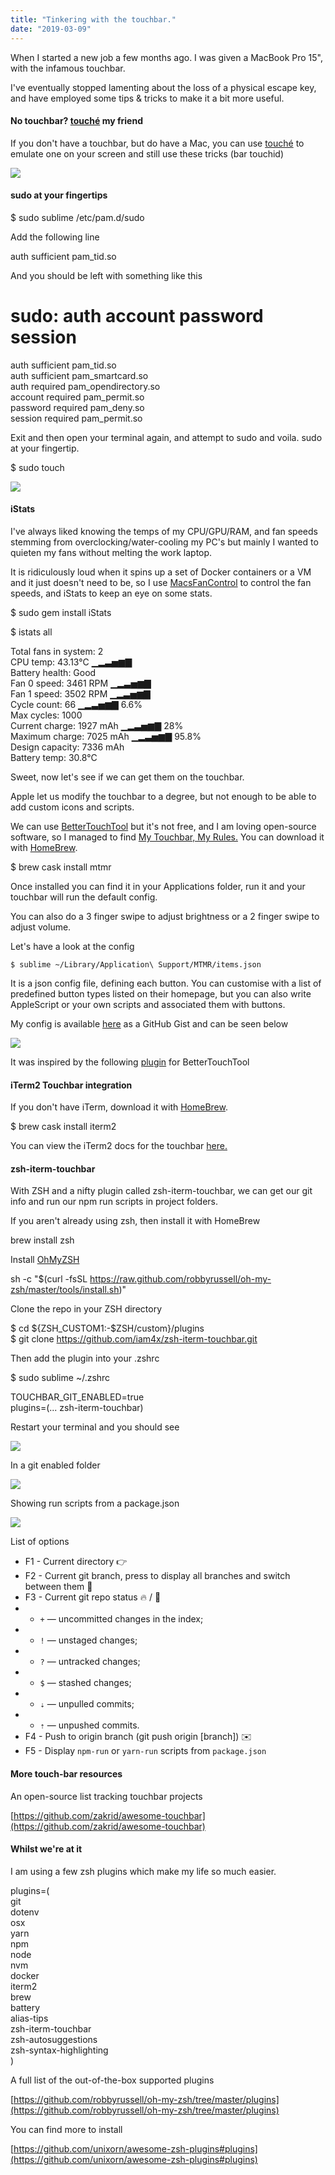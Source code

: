 ```yaml
---
title: "Tinkering with the touchbar."
date: "2019-03-09"
---
```


When I started a new job a few months ago. I was given a MacBook Pro 15", with the infamous touchbar.  
  
I've eventually stopped lamenting about the loss of a physical escape key, and have employed some tips & tricks to make it a bit more useful.

#### No touchbar? [touché](https://red-sweater.com/touche/) my friend

If you don't have a touchbar, but do have a Mac, you can use [touché](https://red-sweater.com/touche/) to emulate one on your screen and still use these tricks (bar touchid)

![](https://you54f.files.wordpress.com/2019/03/screenshot-2019-03-09-at-00.01.44.png?w=1024)

#### sudo at your fingertips

$ sudo sublime /etc/pam.d/sudo

Add the following line

auth sufficient pam\_tid.so

And you should be left with something like this

 # sudo: auth account password session  
 auth       sufficient     pam\_tid.so  
 auth       sufficient     pam\_smartcard.so  
 auth       required       pam\_opendirectory.so  
 account    required       pam\_permit.so  
 password   required       pam\_deny.so  
 session    required       pam\_permit.so

Exit and then open your terminal again, and attempt to sudo and voila. sudo at your fingertip.

$ sudo touch

![](https://you54f.files.wordpress.com/2019/03/screenshot-2019-03-08-at-23.34.09.png)

#### iStats

I've always liked knowing the temps of my CPU/GPU/RAM, and fan speeds stemming from overclocking/water-cooling my PC's but mainly I wanted to quieten my fans without melting the work laptop.

It is ridiculously loud when it spins up a set of Docker containers or a VM and it just doesn't need to be, so I use [MacsFanControl](https://www.crystalidea.com/macs-fan-control) to control the fan speeds, and iStats to keep an eye on some stats.

$ sudo gem install iStats

$ istats all

Total fans in system:   2  
 CPU temp:               43.13°C     ▁▂▃▅▆▇  
 Battery health:         Good  
 Fan 0 speed:            3461 RPM    ▁▂▃▅▆▇  
 Fan 1 speed:            3502 RPM    ▁▂▃▅▆▇  
 Cycle count:            66          ▁▂▃▅▆▇  6.6%  
 Max cycles:             1000  
 Current charge:         1927 mAh    ▁▂▃▅▆▇  28%  
 Maximum charge:         7025 mAh    ▁▂▃▅▆▇  95.8%  
 Design capacity:        7336 mAh  
 Battery temp:           30.8°C

Sweet, now let's see if we can get them on the touchbar.

Apple let us modify the touchbar to a degree, but not enough to be able to add custom icons and scripts.  
  
We can use [BetterTouchTool](https://folivora.ai/) but it's not free, and I am loving open-source software, so I managed to find [My Touchbar, My Rules.](https://github.com/Toxblh/MTMR) You can download it with [HomeBrew](https://brew.sh/).

$ brew cask install mtmr

Once installed you can find it in your Applications folder, run it and your touchbar will run the default config.  
  

You can also do a 3 finger swipe to adjust brightness or a 2 finger swipe to adjust volume.

Let's have a look at the config

```
$ sublime ~/Library/Application\ Support/MTMR/items.json
```

It is a json config file, defining each button. You can customise with a list of predefined button types listed on their homepage, but you can also write AppleScript or your own scripts and associated them with buttons.

My config is available [here](https://gist.github.com/YOU54F/ded1b66bef6a47c45e37cec371518a59) as a GitHub Gist and can be seen below

![](https://you54f.files.wordpress.com/2019/03/screenshot-2019-03-09-at-17.07.29.png)

It was inspired by the following [plugin](https://github.com/marekkaczkowski/Touch-Bar-iStats) for BetterTouchTool

#### iTerm2 Touchbar integration

If you don't have iTerm, download it with [HomeBrew](https://brew.sh/).

$ brew cask install iterm2

You can view the iTerm2 docs for the touchbar [here.](https://www.iterm2.com/documentation-touch-bar.html)

#### zsh-iterm-touchbar

With ZSH and a nifty plugin called zsh-iterm-touchbar, we can get our git info and run our npm run scripts in project folders.  
  
If you aren't already using zsh, then install it with HomeBrew

brew install zsh

Install [OhMyZSH](https://ohmyz.sh/)

sh -c "$(curl -fsSL https://raw.github.com/robbyrussell/oh-my-zsh/master/tools/install.sh)"

Clone the repo in your ZSH directory

$ cd ${ZSH\_CUSTOM1:-$ZSH/custom}/plugins   
$ git clone https://github.com/iam4x/zsh-iterm-touchbar.git

Then add the plugin into your .zshrc

$ sudo sublime ~/.zshrc

TOUCHBAR\_GIT\_ENABLED=true   
plugins=(... zsh-iterm-touchbar)

Restart your terminal and you should see

![](https://you54f.files.wordpress.com/2019/03/screenshot-2019-03-09-at-00.03.13.png?w=1024)

In a git enabled folder

![](https://you54f.files.wordpress.com/2019/03/screenshot-2019-03-09-at-00.04.00.png?w=1024)

Showing run scripts from a package.json

![](https://you54f.files.wordpress.com/2019/03/screenshot-2019-03-09-at-00.04.35.png?w=1024)

List of options

- F1 - Current directory 👉
- F2 - Current git branch, press to display all branches and switch between them 🎋
- F3 - Current git repo status 🔥 / 🙌
- - `+` — uncommitted changes in the index;
- - `!` — unstaged changes;
- - `?` — untracked changes;
- - `$` — stashed changes;
- - `⇣` — unpulled commits;
- - `⇡` — unpushed commits.
- F4 - Push to origin branch (git push origin \[branch\]) ✉️
- F5 - Display `npm-run` or `yarn-run` scripts from `package.json`

#### More touch-bar resources

An open-source list tracking touchbar projects

[https://github.com/zakrid/awesome-touchbar](https://github.com/zakrid/awesome-touchbar)

#### Whilst we're at it

I am using a few zsh plugins which make my life so much easier.

plugins=(  
   git  
   dotenv  
   osx  
   yarn  
   npm  
   node  
   nvm  
   docker  
   iterm2  
   brew  
   battery  
   alias-tips  
   zsh-iterm-touchbar  
   zsh-autosuggestions  
   zsh-syntax-highlighting  
 )

A full list of the out-of-the-box supported plugins

[https://github.com/robbyrussell/oh-my-zsh/tree/master/plugins](https://github.com/robbyrussell/oh-my-zsh/tree/master/plugins)

You can find more to install

[https://github.com/unixorn/awesome-zsh-plugins#plugins](https://github.com/unixorn/awesome-zsh-plugins#plugins)
